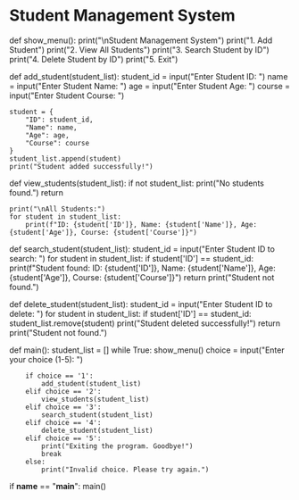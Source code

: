 # Student Management System

def show_menu():
    print("\nStudent Management System")
    print("1. Add Student")
    print("2. View All Students")
    print("3. Search Student by ID")
    print("4. Delete Student by ID")
    print("5. Exit")

def add_student(student_list):
    student_id = input("Enter Student ID: ")
    name = input("Enter Student Name: ")
    age = input("Enter Student Age: ")
    course = input("Enter Student Course: ")
    
    student = {
        "ID": student_id,
        "Name": name,
        "Age": age,
        "Course": course
    }
    student_list.append(student)
    print("Student added successfully!")

def view_students(student_list):
    if not student_list:
        print("No students found.")
        return

    print("\nAll Students:")
    for student in student_list:
        print(f"ID: {student['ID']}, Name: {student['Name']}, Age: {student['Age']}, Course: {student['Course']}")

def search_student(student_list):
    student_id = input("Enter Student ID to search: ")
    for student in student_list:
        if student['ID'] == student_id:
            print(f"Student found: ID: {student['ID']}, Name: {student['Name']}, Age: {student['Age']}, Course: {student['Course']}")
            return
    print("Student not found.")

def delete_student(student_list):
    student_id = input("Enter Student ID to delete: ")
    for student in student_list:
        if student['ID'] == student_id:
            student_list.remove(student)
            print("Student deleted successfully!")
            return
    print("Student not found.")

def main():
    student_list = []
    while True:
        show_menu()
        choice = input("Enter your choice (1-5): ")

        if choice == '1':
            add_student(student_list)
        elif choice == '2':
            view_students(student_list)
        elif choice == '3':
            search_student(student_list)
        elif choice == '4':
            delete_student(student_list)
        elif choice == '5':
            print("Exiting the program. Goodbye!")
            break
        else:
            print("Invalid choice. Please try again.")

if __name__ == "__main__":
    main()
